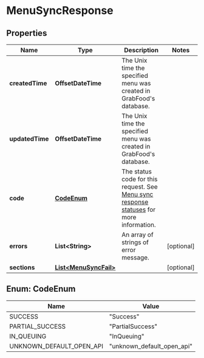 

# MenuSyncResponse



## Properties

| Name | Type | Description | Notes |
|------------ | ------------- | ------------- | -------------|
|**createdTime** | **OffsetDateTime** | The Unix time the specified menu was created in GrabFood&#39;s database. |  |
|**updatedTime** | **OffsetDateTime** | The Unix time the specified menu was created in GrabFood&#39;s database. |  |
|**code** | [**CodeEnum**](#CodeEnum) | The status code for this request. See [Menu sync response statuses](#section/Menu-sync-response-statuses) for more information. |  |
|**errors** | **List&lt;String&gt;** | An array of strings of error message. |  [optional] |
|**sections** | [**List&lt;MenuSyncFail&gt;**](MenuSyncFail.md) |  |  [optional] |



## Enum: CodeEnum

| Name | Value |
|---- | -----|
| SUCCESS | &quot;Success&quot; |
| PARTIAL_SUCCESS | &quot;PartialSuccess&quot; |
| IN_QUEUING | &quot;InQueuing&quot; |
| UNKNOWN_DEFAULT_OPEN_API | &quot;unknown_default_open_api&quot; |




